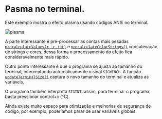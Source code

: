 # Pasma no terminal.

Este exemplo mostra o efeito plasma usando códigos ANSI no terminal.

![plasma](plasma_no_terminal.gif)

A parte interessante é pré-processar as contas mais pesadas [`precalculateValues(r, c int)`](https://github.com/crgimenes/grupo-estudos-golang/blob/898b0dbac1d3709f5865062a27ba2a61b04a6e2e/plasma/main.go#L48) e [`precalculateColorStrings()`](https://github.com/crgimenes/grupo-estudos-golang/blob/898b0dbac1d3709f5865062a27ba2a61b04a6e2e/plasma/main.go#L78) concatenação de strings e cores, dessa forma o processamento do efeito fica consideravelmente mais rápido.

Outro ponto interessante é que o programa se ajusta ao tamanho do terminal, interceptando automaticamente o sinal `SIGWINCH`. A função [`updateTerminalSize()`](https://github.com/crgimenes/grupo-estudos-golang/blob/898b0dbac1d3709f5865062a27ba2a61b04a6e2e/plasma/main.go#L37) captura o novo tamanho do terminal e atualiza as variáveis.

O programa também interpreta `SIGINT`, assim, para terminar o programa basta pressionar control+c (^C).

Ainda existe muito espaço para otimização e melhorias de segurança de código, por exemplo, poderíamos parar de usar variáveis globais.

